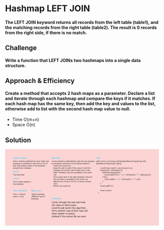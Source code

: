 # Hashmap LEFT JOIN
#### The LEFT JOIN keyword returns all records from the left table (table1), and the matching records from the right table (table2). The result is 0 records from the right side, if there is no match.
## Challenge
#### Write a function that LEFT JOINs two hashmaps into a single data structure.


## Approach & Efficiency
#### Create a method that accepts 2 hash maps as a parameter. Declare a list and iterate through each hashmap and compare the keys if it matches. If each hash map has the same key, then add the key and values to the list, otherwise add to list with the second hash map value to null.

- Time O(m+n)
- Space	O(n)


## Solution
![WhiteBodard](../../Assert/Ch33.png)